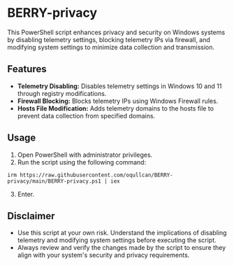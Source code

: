 
# BERRY-privacy

This PowerShell script enhances privacy and security on Windows systems by disabling telemetry settings, blocking telemetry IPs via firewall, and modifying system settings to minimize data collection and transmission.

## Features

- **Telemetry Disabling:** Disables telemetry settings in Windows 10 and 11 through registry modifications.
- **Firewall Blocking:** Blocks telemetry IPs using Windows Firewall rules.
- **Hosts File Modification:** Adds telemetry domains to the hosts file to prevent data collection from specified domains.

## Usage

1. Open PowerShell with administrator privileges.
2. Run the script using the following command:
```
irm https://raw.githubusercontent.com/oqullcan/BERRY-privacy/main/BERRY-privacy.ps1 | iex
```
3. Enter.

## Disclaimer

- Use this script at your own risk. Understand the implications of disabling telemetry and modifying system settings before executing the script.
- Always review and verify the changes made by the script to ensure they align with your system's security and privacy requirements.
